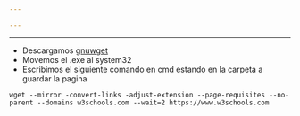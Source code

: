 ```yaml
---

---
```

___
- Descargamos [gnuwget](https://eternallybored.org/misc/wget/)
- Movemos el .exe al system32
- Escribimos el siguiente comando en cmd estando en la carpeta a guardar la pagina 
```
wget --mirror -convert-links -adjust-extension --page-requisites --no-parent --domains w3schools.com --wait=2 https://www.w3schools.com

```